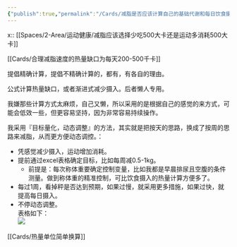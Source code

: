```yaml
---
{"publish":true,"permalink":"/Cards/减脂是否应该计算自己的基础代谢和每日饮食摄入热量.md","title":"减脂是否应该计算自己的基础代谢和每日饮食摄入热量","created":"2022-11-11","modified":"2023-03-14","cssclasses":""}
---
```



x:: [[Spaces/2-Area/运动健康/减脂应该选择少吃500大卡还是运动多消耗500大卡]]

[[Cards/合理减脂速度的热量缺口为每天200-500千卡]]

提倡精确计算，提倡不精确计算的，都有，有各自的理由。

公式计算热量缺口，或者渐进式减少摄入。后者懒人专用。

我嫌那些计算方式太麻烦，自己又懒，所以采用的是根据自己的感觉的来方式，可能会低效一些，但更容易坚持，因为非常容易持续操作。

我采用『目标量化，动态调整』的方法，其实就是把按天的思路，换成了按周的思路来减脂，从而更方便动态调控。：

- 凭感觉减少摄入，运动增加消耗。
- 提前通过excel表格确定目标，比如每周减0.5-1kg。
	- 前提是：每次称体重要确定控制变量，比如我都是早晨排尿且空腹的条件测量。做到称体重的精准控制，可比饮食摄入的热量计算方便多了。
- 每过1周，看掉秤是否达到预期，如果过慢，就采用更多措施，如果过快，就提高每日摄入。
- 不停动态调整。  
表格如下：  
![](https://img.oldwinter.top/20221209214209.png)

[[Cards/热量单位简单换算]]